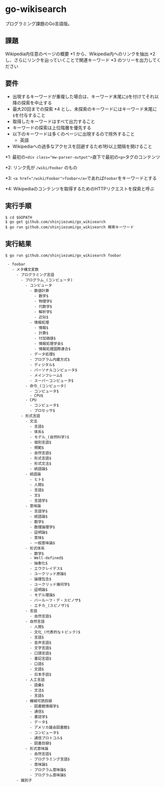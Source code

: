 # go-wikisearch
プログラミング課題のGo言語版。

## 課題
Wikipedia内任意のページの概要 *1 から、Wikipedia内へのリンクを抽出 *2 し、さらにリンクを辿っていくことで関連キーワード *3 のツリーを出力してください

## 要件
- 出現するキーワードが重複した場合は、キーワード末尾に`@`を付けてそれ以降の探索を中止する
- 最大20回までの探索 *4 とし、未探索のキーワードにはキーワード末尾に`$`を付与すること
- 取得したキーワードはすべて出力すること
- キーワードの探索は上位階層を優先する
- 以下のキーワードは多くのページに出現するので除外すること
  - 英語
- Wikipediaへの過多なアクセスを回避するため1秒以上間隔を開けること



*1: 最初の`<div class="mw-parser-output">`直下で最初の`<p>`タグのコンテンツ
  
*2: リンク先が `/wiki/Foobar` のもの

*3: `<a href="/wiki/Foobar">foobar</a>`であれば`Foobar`をキーワードとする

*4: Wikipediaのコンテンツを取得するためのHTTPリクエストを探索と呼ぶ



## 実行手順

```
$ cd $GOPATH
$ go get github.com/shinjiezumi/go_wikisearch
$ go run github.com/shinjiezumi/go_wikisearch 検索キーワード
```

## 実行結果
```
$ go run github.com/shinjiezumi/go_wikisearch foobar

 - foobar
   - メタ構文変数
     - プログラミング言語
       - プログラム_(コンピュータ)
         - コンピュータ
           - 数値計算
             - 数学$
             - 物理学$
             - 代数学$
             - 解析学$
             - 近似$
           - 情報処理
             - 情報$
             - 計算$
             - 付加価値$
             - 情報処理学会$
             - 情報処理国際連合$
           - データ処理$
           - プログラム内蔵方式$
           - ディジタル$
           - パーソナルコンピュータ$
           - メインフレーム$
           - スーパーコンピュータ$
         - 命令_(コンピュータ)
           - コンピュータ$
           - CPU$
         - CPU
           - コンピュータ$
           - プロセッサ$
       - 形式言語
         - 文法
           - 言語$
           - 体系$
           - モデル_(自然科学)$
           - 個別言語$
           - 規範$
           - 自然言語$
           - 形式言語$
           - 形式文法$
           - 統語論$
         - 統語論
           - ヒト$
           - 人間$
           - 言語$
           - 文$
           - 言語学$
         - 意味論
           - 言語学$
           - 統語論$
           - 数学$
           - 数理論理学$
           - 証明論$
           - 意味$
           - 一般意味論$
         - 形式体系
           - 数学$
           - Well-defined$
           - 抽象化$
           - エウクレイデス$
           - ユークリッド原論$
           - 論理包含$
           - ユークリッド幾何学$
           - 証明論$
           - モデル理論$
           - バールーフ・デ・スピノザ$
           - エチカ_(スピノザ)$
         - 言語
           - 自然言語$
         - 自然言語
           - 人間$
           - 文化_(代表的なトピック)$
           - 言語$
           - 音声言語$
           - 文字言語$
           - 口頭言語$
           - 書記言語$
           - 口語$
           - 文語$
           - 日本手話$
         - 人工言語
           - 語彙$
           - 文法$
           - 言語$
         - 機械可読目録
           - 図書館情報学$
           - 通信$
           - 書誌学$
           - データ$
           - アメリカ議会図書館$
           - コンピュータ$
           - 通信プロトコル$
           - 図書目録$
         - 形式意味論
           - 自然言語$
           - プログラミング言語$
           - 意味論$
           - プログラム意味論$
           - プログラム意味論$
     - 識別子
```
